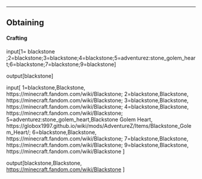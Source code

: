 
---
## Obtaining

#### Crafting

<div class="crafting-element" crafting-type="vanilla_crafting">
input[1= blackstone ;2=blackstone;3=blackstone;4=blackstone;5=adventurez:stone_golem_heart;6=blackstone;7=blackstone;9=blackstone]

output[blackstone]
</div>

<div class="crafting-element" crafting-type="vanilla_crafting">
input[
1=blackstone,Blackstone, https://minecraft.fandom.com/wiki/Blackstone; 
2=blackstone,Blackstone, https://minecraft.fandom.com/wiki/Blackstone; 
3=blackstone,Blackstone, https://minecraft.fandom.com/wiki/Blackstone; 
4=blackstone,Blackstone, https://minecraft.fandom.com/wiki/Blackstone; 
5=adventurez:stone_golem_heart,Blackstone Golem Heart, https://globox1997.github.io/wiki/mods/AdventureZ/Items/Blackstone_Golem_Heart/; 
6=blackstone,Blackstone, https://minecraft.fandom.com/wiki/Blackstone;  
7=blackstone,Blackstone, https://minecraft.fandom.com/wiki/Blackstone; 
9=blackstone,Blackstone, https://minecraft.fandom.com/wiki/Blackstone
]

output[blackstone,Blackstone, https://minecraft.fandom.com/wiki/Blackstone ]
</div>